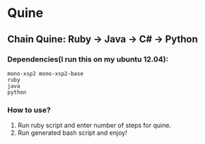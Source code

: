 # Quine

## Chain Quine: Ruby -> Java -> C# -> Python

### Dependencies(I run this on my ubuntu 12.04):

	mono-xsp2 mono-xsp2-base
	ruby
	java
	python

### How to use?

1. Run ruby script and enter number of steps for quine.
2. Run generated bash script and enjoy!
